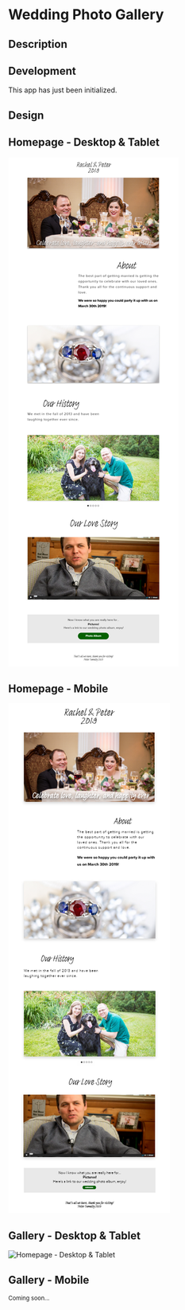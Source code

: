 # Wedding Photo Gallery

## Description

## Development

This app has just been initialized.

## Design

## Homepage - Desktop & Tablet
![Homepage - Desktop & Tablet](./docs/TumultyEverAfter-IpadDesktop-Home.png)

## Homepage - Mobile
![Homepage - Desktop & Tablet](./docs/TumultyEverAfter-Mobile-Home.png)

## Gallery - Desktop & Tablet
![Homepage - Desktop & Tablet](./docs/TumultyEverAfter-IpadDesktop-Gallery.png)


## Gallery - Mobile
<sup>Coming soon...</sup>